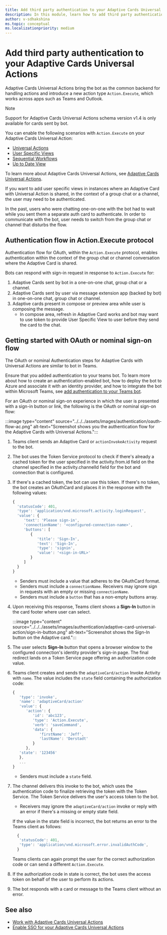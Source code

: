 ```yaml
---
title: Add third party authentication to your Adaptive Cards Universal Actions
description: In this module, learn how to add third party authentication to your Adaptive Cards Universal Actions.
author: v-sdhakshina
ms.topic: conceptual
ms.localizationpriority: medium
---
```


# Add third party authentication to your Adaptive Cards Universal Actions

Adaptive Cards Universal Actions bring the bot as the common backend for handling actions and introduce a new action type `Action.Execute`, which works across apps such as Teams and Outlook.

> [!NOTE]
> Support for Adaptive Cards Universal Actions schema version v1.4 is only available for cards sent by bot.

You can enable the following scenarios with `Action.Execute` on your Adaptive Cards Universal Action:

* [Universal Actions](Overview.md#universal-actions)
* [User Specific Views](Overview.md#user-specific-views)
* [Sequential Workflows](Overview.md#sequential-workflow-support)
* [Up to Date View](Overview.md#up-to-date-views)

To learn more about Adaptive Cards Universal Actions, see [Adaptive Cards Universal Actions](Overview.md).

If you want to add user specific views in instances where an Adaptive Card with Universal Action is shared, in the context of a group chat or a channel, the user may need to be authenticated.

In the past, users who were chatting one-on-one with the bot had to wait while you sent them a separate auth card to authenticate. In order to communicate with the bot, user needs to switch from the group chat or channel that disturbs the flow.

## Authentication flow in Action.Execute protocol

Authentication flow for OAuth, within the `Action.Execute` protocol, enables authentication within the context of the group chat or channel conversation where the Adaptive Card is shared.

Bots can respond with sign-in request in response to `Action.Execute` for:

1. Adaptive Cards sent by bot in a one-on-one chat, group chat or a channel.
1. Adaptive Cards sent by user via message extension app (backed by bot) in one-on-one chat, group chat or channel.
1. Adaptive cards present in compose or preview area while user is composing the message.
   * In compose area, refresh in Adaptive Card works and bot may want to use token to provide User Specific View to user before they send the card to the chat.

## Getting started with OAuth or nominal sign-on flow

The OAuth or nominal Authentication steps for Adaptive Cards with Universal Actions are similar to bot in Teams.

Ensure that you added authentication to your teams bot. To learn more about how to create an authentication-enabled bot, how to deploy the bot to Azure and associate it with an identity provider, and how to integrate the bot within Microsoft Teams, see [add authentication to your Teams bot](../../../bots/how-to/authentication/add-authentication.md).

For an OAuth or nominal sign-on experience in which the user is presented with a sign-in button or link, the following is the OAuth or nominal sign-on flow:

:::image type="content" source="../../../assets/images/authentication/oauth-flow-ac.png" alt-text="Screenshot shows you the authentication flow for the Adaptive Cards with Universal Actions.":::

1. Teams client sends an Adaptive Card or `actionInvokeActivity` request to the bot.
1. The bot uses the Token Service protocol to check if there's already a cached token for the user specified in the activity.from.id field on the channel specified in the activity.channelId field for the bot and connection that is configured.
1. If there's a cached token, the bot can use this token. If there's no token, the bot creates an OAuthCard and places it in the response with the following values:

    ```javascript
   {
      'statusCode': 401,
      'type': 'application/vnd.microsoft.activity.loginRequest',
      'value': {
         'text': 'Please sign-in',
         'connectionName': '<configured-connection-name>',
         'buttons': [
            {
               'title': 'Sign-In',
               'text': 'Sign-In',
               'type': 'signin',
               'value': '<sign-in-URL>'
            }
         ]
      }
   }   
    ```

    * Senders must include a value that adheres to the OAuthCard format.
    * Senders must include a `connectionName`. Receivers may ignore sign in requests with an empty or missing `connectionName`.
    * Senders must include a `button` that has a non-empty buttons array.

1. Upon receiving this response, Teams client shows a **Sign-In** button in the card footer where user can select.

   :::image type="content" source="../../../assets/images/authentication/adaptive-card-universal-action/sign-in-button.png" alt-text="Screenshot shows the Sign-In button on the Adaptive card.":::

1. The user selects **Sign-In** button that opens a browser window to the configured connection's identity provider's sign-in page. The final redirect lands on a Token Service page offering an authorization code value.
1. Teams client creates and sends the `adaptiveCard/action` Invoke Activity with `name`. The value includes the `state` field containing the authorization code:

    ```javascript
    {
       'type': 'invoke',
       'name': 'adaptiveCard/action'
       'value': {
          'action': {
             'id': 'abc123',
             'type': 'Action.Execute',
             'verb': 'saveCommand',
             'data': {
                'firstName': 'Jeff',
                'lastName': 'Derstadt'
             }
          },
       'state': '123456'
       },
       ...
    }
    
    ```

   * Senders must include a `state` field.

1. The channel delivers this invoke to the bot, which uses the authentication code to finalize retrieving the token with the Token Service. The Token Service delivers the user's access token to the bot.

   * Receivers may ignore the `adaptiveCard/action` invoke or reply with an error if there's a missing or empty state field.

   If the value in the state field is incorrect, the bot returns an error to the Teams client as follows:

   ```javascript
     {
      'statusCode': 401,
      'type': 'application/vnd.microsoft.error.invalidAuthCode',
     }
   ```

   Teams clients can again prompt the user for the correct authorization code or can send a different `Action.Execute`.

1. If the authorization code in state is correct, the bot uses the access token on behalf of the user to perform its actions.
1. The bot responds with a card or message to the Teams client without an error.

## See also

* [Work with Adaptive Cards Universal Actions](Work-with-Universal-Actions-for-Adaptive-Cards.md)
* [Enable SSO for your Adaptive Cards Universal Actions](enable-sso-for-your-adaptive-cards-universal-action.md)
